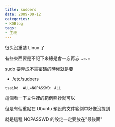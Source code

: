 ```yaml
---
title: sudoers
date: 2009-09-12
categories:
- KDBlog
tags:
- 主機
---
```

很久沒重裝 Linux 了

有些東西要是不記下來總是會一忘再忘...=.=

sudo 要弄成不需密碼的時候就是要

* /etc/sudoers

```
tsaikd  ALL=NOPASSWD: ALL
```

這個看一下文件裡的範例照抄就可以

但是有個重點在 Ubuntu 預設的文件範例中好像沒提到

就是這種 NOPASSWD 的設定一定要放在"最後面"

